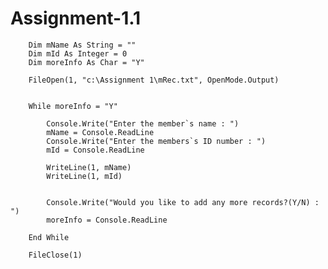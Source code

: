# Assignment-1.1

        Dim mName As String = ""
        Dim mId As Integer = 0
        Dim moreInfo As Char = "Y"

        FileOpen(1, "c:\Assignment 1\mRec.txt", OpenMode.Output)


        While moreInfo = "Y"

            Console.Write("Enter the member`s name : ")
            mName = Console.ReadLine
            Console.Write("Enter the members`s ID number : ")
            mId = Console.ReadLine

            WriteLine(1, mName)
            WriteLine(1, mId)


            Console.Write("Would you like to add any more records?(Y/N) : ")
            moreInfo = Console.ReadLine

        End While

        FileClose(1)
